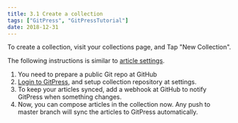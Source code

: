```yaml
---
title: 3.1 Create a collection
tags: ["GitPress", "GitPressTutorial"]
date: 2018-12-31
---
```


To create a collection, visit your collections page, and Tap "New Collection".

The following instructions is similar to [article settings](first-article).

1. You need to prepare a public Git repo at GitHub
2. [Login to GitPress](https://gitpress.io/login), and setup collection repository at settings.
3. To keep your articles synced, add a webhook at GitHub to notify GitPress when something changes.
4. Now, you can compose articles in the collection now. Any push to master branch will sync the articles to GitPress automatically.

